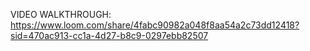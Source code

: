 VIDEO WALKTHROUGH:
https://www.loom.com/share/4fabc90982a048f8aa54a2c73dd12418?sid=470ac913-cc1a-4d27-b8c9-0297ebb82507